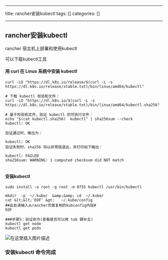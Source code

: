 
--- 
title:  rancher安装kubectl 
tags: []
categories: [] 

---
## rancher安装kubectl

>  
 rancher 宿主机上部署和使用kubectl 


可以下载kubectl工具

#### 用 curl 在 Linux 系统中安装 kubectl

```
curl -LO "https://dl.k8s.io/release/$(curl -L -s https://dl.k8s.io/release/stable.txt)/bin/linux/amd64/kubectl"

# 下载 kubectl 校验和文件：
curl -LO "https://dl.k8s.io/$(curl -L -s https://dl.k8s.io/release/stable.txt)/bin/linux/amd64/kubectl.sha256"

# 基于校验和文件，验证 kubectl 的可执行文件：
echo "$(cat kubectl.sha256)  kubectl" | sha256sum --check
kubectl: OK

验证通过时，输出为：

kubectl: OK
验证失败时，sha256 将以非零值退出，并打印如下输出：

kubectl: FAILED
sha256sum: WARNING: 1 computed checksum did NOT match


```

#### 安装kubectl

```
sudo install -o root -g root -m 0755 kubectl /usr/bin/kubectl

mkdir  -p  ~/.kube/  &amp;&amp; cd  ~/.kube/
cat &lt;&lt;'EOF' &gt;   ~/.kube/config 
##此处请输入从rancher页面复制的kubconfig内容#
EOF

###步骤5：验证命令(查看是否可以用 tab 键补全)
kubectl get node
kubectl get pods

```

<img src="https://img-blog.csdnimg.cn/bfb58e361e294b27b6c56b82d3f25f1e.png#pic_center" alt="在这里插入图片描述">

>  
 <h3>安装kubectl 命令完成</h3> 

